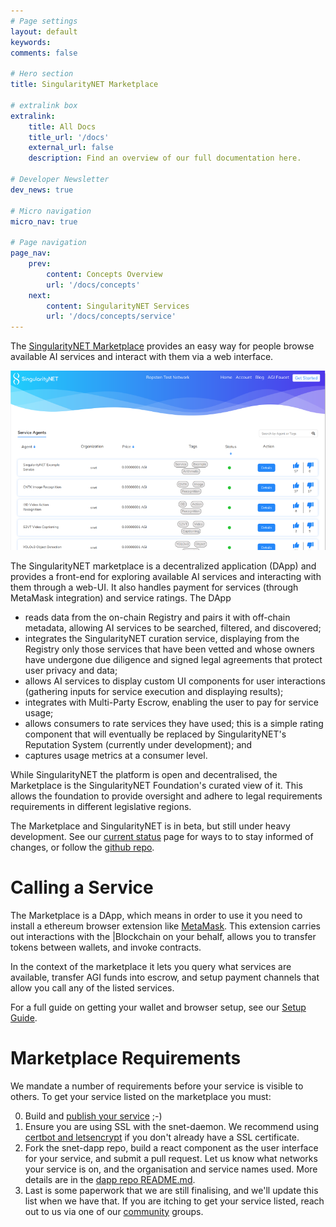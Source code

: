 ```yaml
---
# Page settings
layout: default
keywords:
comments: false

# Hero section
title: SingularityNET Marketplace

# extralink box
extralink:
    title: All Docs
    title_url: '/docs'
    external_url: false
    description: Find an overview of our full documentation here.

# Developer Newsletter
dev_news: true

# Micro navigation
micro_nav: true

# Page navigation
page_nav:
    prev:
        content: Concepts Overview
        url: '/docs/concepts'
    next:
        content: SingularityNET Services
        url: '/docs/concepts/service'
---
```


The [SingularityNET Marketplace](http://beta.singularitynet.io) provides an easy way for people browse available AI services and interact with them via a web interface.

![marketplace](/assets/img/marketplace.png)

The SingularityNET marketplace is a decentralized application (DApp) and provides a front-end for exploring available AI services and interacting with them through a web-UI. It also handles payment for services (through MetaMask integration) and service ratings. The DApp
  * reads data from the on-chain Registry and pairs it with off-chain metadata, allowing AI
services to be searched, filtered, and discovered;
  * integrates the SingularityNET curation service, displaying from the Registry only those
services that have been vetted and whose owners have undergone due diligence and
signed legal agreements that protect user privacy and data;
  * allows AI services to display custom UI components for user interactions (gathering
inputs for service execution and displaying results);
  * integrates with Multi-Party Escrow, enabling the user to pay for service usage;
  * allows consumers to rate services they have used; this is a simple rating component that
will eventually be replaced by SingularityNET's Reputation System (currently under
development); and
  * captures usage metrics at a consumer level.


While SingularityNET the platform is open and decentralised, the Marketplace is the SingularityNET Foundation's curated view of it. This allows the foundation to provide oversight and adhere to legal requirements requirements in different legislative regions.

The Marketplace and SingularityNET is in beta, but still under heavy development. See our [current status](/docs/current-status) page for ways to to stay informed of changes, or follow the [github repo](https://github.com/singnet/snet-dapp).

# Calling a Service

The Marketplace is a DApp, which means in order to use it you need to install a ethereum browser extension like [MetaMask](https://metamask.io/). This extension carries out interactions with the |Blockchain on your behalf, allows you to transfer tokens between wallets, and invoke contracts.

In the context of the marketplace it lets you query what services are available, transfer AGI funds into escrow, and setup payment channels that allow you call any of the listed services.

For a full guide on getting your wallet and browser setup, see our [Setup Guide](/docs/setup).

# Marketplace Requirements

We mandate a number of requirements before your service is visible to others. To get your service listed on the marketplace you must:

0. Build and [publish your service](/tutorials/publish) ;-)
1. Ensure you are using SSL with the snet-daemon. We recommend using [certbot and letsencrypt](https://certbot.eff.org/) if you don't already have a SSL certificate.
3. Fork the snet-dapp repo, build a react component as the user interface for your service, and submit a pull request. Let us know what networks your service is on, and the organisation and service names used. More details are in the [dapp repo README.md](https://github.com/singnet/snet-dapp#ui-for-services).
4. Last is some paperwork that we are still finalising, and we'll update this list when we have that. If you are itching to get your service listed, reach out to us via one of our [community](/docs/community) groups.
